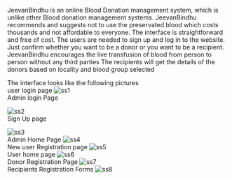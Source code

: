 JeevanBindhu is an online Blood Donation management system, which  is unlike other Blood donation management systems. JeevanBindhu recommends and suggests not to use the preservated blood which costs thousands and not affordable to everyone.
The interface is straightforward and free of cost.
The users are needed to sign up and log in to the website.
Just confirm whether you want to be a donor or you want to be a recipient.
JeevanBindhu encourages the live transfusion of blood from person to person without any third parties
The recipients will get the details of the donors based on locality and blood group selected


The interface looks like the following pictures
<br> user login page
![ss1](https://github.com/Krishnaapilchow4599/Jeevan-Bindhu/assets/101943313/2be393d1-7190-4956-82eb-ae388b37b991)
<br>
Admin login Page

![ss2](https://github.com/Krishnaapilchow4599/Jeevan-Bindhu/assets/101943313/fd7b0275-da3b-4018-a7e9-6d0d1ff9d16c)
<br> Sign Up page

![ss3](https://github.com/Krishnaapilchow4599/Jeevan-Bindhu/assets/101943313/03a765ba-ae33-4227-acc3-8dd3c9535f95)
<br> Admin Home Page
![ss4](https://github.com/Krishnaapilchow4599/Jeevan-Bindhu/assets/101943313/de3d9d9d-da13-4c31-a13f-a399d281bebf)
<br>
New user Registration page
![ss5](https://github.com/Krishnaapilchow4599/Jeevan-Bindhu/assets/101943313/d101cc83-3fe2-4f8f-8c8d-c8977e7ff620)
<br> User home page
![ss6](https://github.com/Krishnaapilchow4599/Jeevan-Bindhu/assets/101943313/e36f3e24-4532-4b14-8420-e9e7550d811a)
<br> Donor Registration Page
![ss7](https://github.com/Krishnaapilchow4599/Jeevan-Bindhu/assets/101943313/083a8ce7-3fb8-45d9-afe8-0ed67dccf00a)
<br> Recipients Registration Forms
![ss8](https://github.com/Krishnaapilchow4599/Jeevan-Bindhu/assets/101943313/9a69c44e-a4e0-4bf2-afe6-e044e9e97f38)
